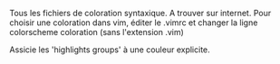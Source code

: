 Tous les fichiers de coloration syntaxique. A trouver sur internet. Pour choisir une coloration dans vim, éditer le .vimrc et changer la ligne
colorscheme coloration
(sans l'extension .vim)

Assicie les 'highlights groups' à une couleur explicite.
